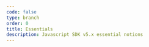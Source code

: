 ```yaml
---
code: false
type: branch
order: 0
title: Essentials
description: Javascript SDK v5.x essential notions
---
```

